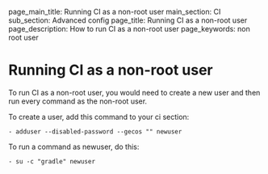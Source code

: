 page_main_title: Running CI as a non-root user
main_section: CI
sub_section: Advanced config
page_title: Running CI as a non-root user
page_description: How to run CI as a non-root user
page_keywords: non root user

# Running CI as a non-root user

To run CI as a non-root user, you would need to create a new user and then run every command as
the non-root user.

To create a user, add this command to your ci section:

```
- adduser --disabled-password --gecos "" newuser
```

To run a command as newuser, do this:

```
- su -c "gradle" newuser
```
